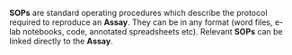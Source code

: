 **SOPs** are standard operating procedures which describe the protocol required to reproduce an **Assay**. They can be in any format (word files, e-lab notebooks, code, annotated spreadsheets etc). Relevant **SOPs** can be linked directly to the **Assay**.